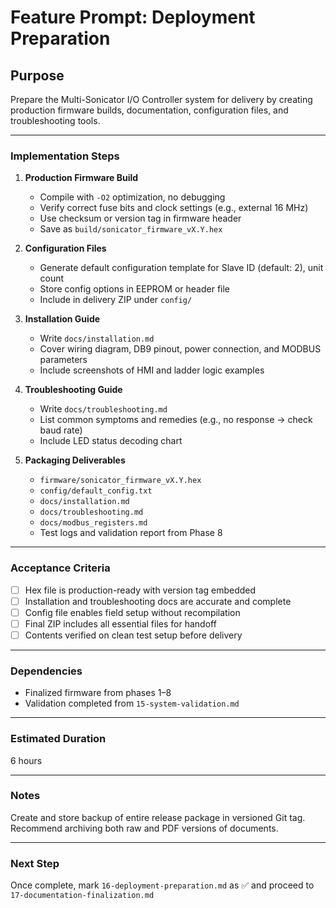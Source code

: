 # Feature Prompt: Deployment Preparation

## Purpose

Prepare the Multi-Sonicator I/O Controller system for delivery by creating production firmware builds, documentation, configuration files, and troubleshooting tools.

---

### Implementation Steps

1. **Production Firmware Build**
   - Compile with `-O2` optimization, no debugging
   - Verify correct fuse bits and clock settings (e.g., external 16 MHz)
   - Use checksum or version tag in firmware header
   - Save as `build/sonicator_firmware_vX.Y.hex`

2. **Configuration Files**
   - Generate default configuration template for Slave ID (default: 2), unit count
   - Store config options in EEPROM or header file
   - Include in delivery ZIP under `config/`

3. **Installation Guide**
   - Write `docs/installation.md`
   - Cover wiring diagram, DB9 pinout, power connection, and MODBUS parameters
   - Include screenshots of HMI and ladder logic examples

4. **Troubleshooting Guide**
   - Write `docs/troubleshooting.md`
   - List common symptoms and remedies (e.g., no response → check baud rate)
   - Include LED status decoding chart

5. **Packaging Deliverables**
   - `firmware/sonicator_firmware_vX.Y.hex`
   - `config/default_config.txt`
   - `docs/installation.md`
   - `docs/troubleshooting.md`
   - `docs/modbus_registers.md`
   - Test logs and validation report from Phase 8

---

### Acceptance Criteria

- [ ] Hex file is production-ready with version tag embedded
- [ ] Installation and troubleshooting docs are accurate and complete
- [ ] Config file enables field setup without recompilation
- [ ] Final ZIP includes all essential files for handoff
- [ ] Contents verified on clean test setup before delivery

---

### Dependencies

- Finalized firmware from phases 1–8
- Validation completed from `15-system-validation.md`

---

### Estimated Duration

6 hours

---

### Notes

Create and store backup of entire release package in versioned Git tag. Recommend archiving both raw and PDF versions of documents.

---

### Next Step

Once complete, mark `16-deployment-preparation.md` as ✅ and proceed to `17-documentation-finalization.md`
